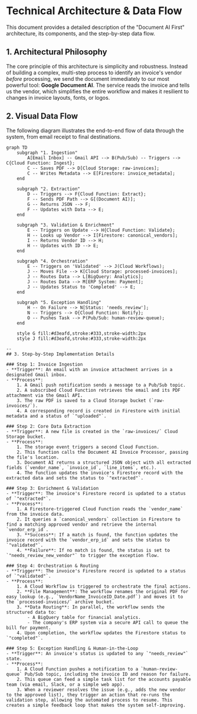# Technical Architecture & Data Flow

This document provides a detailed description of the "Document AI First" architecture, its components, and the step-by-step data flow.

## 1. Architectural Philosophy

The core principle of this architecture is simplicity and robustness. Instead of building a complex, multi-step process to identify an invoice's vendor *before* processing, we send the document immediately to our most powerful tool: **Google Document AI**. The service reads the invoice and tells us the vendor, which simplifies the entire workflow and makes it resilient to changes in invoice layouts, fonts, or logos.

## 2. Visual Data Flow

The following diagram illustrates the end-to-end flow of data through the system, from email receipt to final destinations.

```mermaid
graph TD
    subgraph "1. Ingestion"
        A[Email Inbox] -- Gmail API --> B(Pub/Sub) -- Triggers --> C{Cloud Function: Ingest};
        C -- Saves PDF --> D[Cloud Storage: raw-invoices];
        C -- Writes Metadata --> E[Firestore: invoice_metadata];
    end

    subgraph "2. Extraction"
        D -- Triggers --> F{Cloud Function: Extract};
        F -- Sends PDF Path --> G[(Document AI)];
        G -- Returns JSON --> F;
        F -- Updates with Data --> E;
    end

    subgraph "3. Validation & Enrichment"
        E -- Triggers on Update --> H{Cloud Function: Validate};
        H -- Looks up Vendor --> I[Firestore: canonical_vendors];
        I -- Returns Vendor ID --> H;
        H -- Updates with ID --> E;
    end

    subgraph "4. Orchestration"
        E -- Triggers on 'Validated' --> J(Cloud Workflows);
        J -- Moves File --> K[Cloud Storage: processed-invoices];
        J -- Routes Data --> L[BigQuery: Analytics];
        J -- Routes Data --> M[ERP System: Payment];
        J -- Updates Status to 'Completed' --> E;
    end

    subgraph "5. Exception Handling"
        H -- On Failure --> N[Status: 'needs_review'];
        N -- Triggers --> O{Cloud Function: Notify};
        O -- Pushes Task --> P(Pub/Sub: human-review-queue);
    end

    style G fill:#d3eafd,stroke:#333,stroke-width:2px
    style J fill:#d3eafd,stroke:#333,stroke-width:2px

--
## 3. Step-by-Step Implementation Details

### Step 1: Invoice Ingestion
- **Trigger**: An email with an invoice attachment arrives in a designated Gmail inbox.
- **Process**:
    1. A Gmail push notification sends a message to a Pub/Sub topic.
    2. A subscribed Cloud Function retrieves the email and its PDF attachment via the Gmail API.
    3. The raw PDF is saved to a Cloud Storage bucket (`raw-invoices/`).
    4. A corresponding record is created in Firestore with initial metadata and a status of `"uploaded"`.

### Step 2: Core Data Extraction
- **Trigger**: A new file is created in the `raw-invoices/` Cloud Storage bucket.
- **Process**:
    1. The storage event triggers a second Cloud Function.
    2. This function calls the Document AI Invoice Processor, passing the file's location.
    3. Document AI returns a structured JSON object with all extracted fields (`vendor_name`, `invoice_id`, `line_items`, etc.).
    4. The function updates the invoice's Firestore record with the extracted data and sets the status to `"extracted"`.

### Step 3: Enrichment & Validation
- **Trigger**: The invoice's Firestore record is updated to a status of `"extracted"`.
- **Process**:
    1. A Firestore-triggered Cloud Function reads the `vendor_name` from the invoice data.
    2. It queries a `canonical_vendors` collection in Firestore to find a matching approved vendor and retrieve the internal `vendor_erp_id`.
    3. **Success**: If a match is found, the function updates the invoice record with the `vendor_erp_id` and sets the status to `"validated"`.
    4. **Failure**: If no match is found, the status is set to `"needs_review_new_vendor"` to trigger the exception flow.

### Step 4: Orchestration & Routing
- **Trigger**: The invoice's Firestore record is updated to a status of `"validated"`.
- **Process**:
    1. A Cloud Workflow is triggered to orchestrate the final actions.
    2. **File Management**: The workflow renames the original PDF for easy lookup (e.g., `VendorName_InvoiceID_Date.pdf`) and moves it to the `processed-invoices/` archive bucket.
    3. **Data Routing**: In parallel, the workflow sends the structured data to:
        - A BigQuery table for financial analytics.
        - The company's ERP system via a secure API call to queue the bill for payment.
    4. Upon completion, the workflow updates the Firestore status to `"completed"`.

### Step 5: Exception Handling & Human-in-the-Loop
- **Trigger**: An invoice's status is updated to any `"needs_review"` state.
- **Process**:
    1. A Cloud Function pushes a notification to a `human-review-queue` Pub/Sub topic, including the invoice ID and reason for failure.
    2. This queue can feed a simple task list for the accounts payable team (via email, Slack, or a simple web app).
    3. When a reviewer resolves the issue (e.g., adds the new vendor to the approved list), they trigger an action that re-runs the validation step, allowing the automated process to resume. This creates a simple feedback loop that makes the system self-improving.
